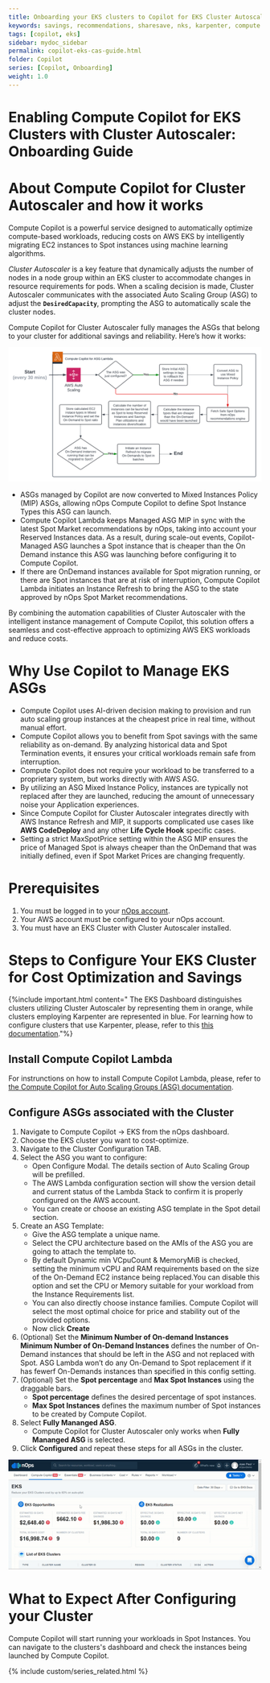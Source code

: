 ```yaml
---
title: Onboarding your EKS clusters to Copilot for EKS Cluster Autoscaler
keywords: savings, recommendations, sharesave, nks, karpenter, compute copilot
tags: [copilot, eks]
sidebar: mydoc_sidebar
permalink: copilot-eks-cas-guide.html
folder: Copilot
series: [Copilot, Onboarding]
weight: 1.0
---
```



# Enabling Compute Copilot for EKS Clusters with Cluster Autoscaler: Onboarding Guide

# **About Compute Copilot for Cluster Autoscaler and how it works**

Compute Copilot is a powerful service designed to automatically optimize compute-based workloads, reducing costs on AWS EKS by intelligently migrating EC2 instances to Spot instances using machine learning algorithms.

*Cluster Autoscaler* is a key feature that dynamically adjusts the number of nodes in a node group within an EKS cluster to accommodate changes in resource requirements for pods. When a scaling decision is made, Cluster Autoscaler communicates with the associated Auto Scaling Group (ASG) to adjust the **`DesiredCapacity`**, prompting the ASG to automatically scale the cluster nodes.

Compute Copilot for Cluster Autoscaler fully manages the ASGs that belong to your cluster for additional savings and reliability. Here’s how it works:

![](/tmpimg/managed_asg_diagram.png)

- ASGs managed by Copilot are now converted to Mixed Instances Policy (MIP) ASGs, allowing nOps Compute Copilot to define Spot Instance Types this ASG can launch.
- Compute Copilot Lambda keeps Managed ASG MIP in sync with the latest Spot Market recommendations by nOps, taking into account your Reserved Instances data. As a result, during scale-out events, Copilot-Managed ASG launches a Spot instance that is cheaper than the On Demand instance this ASG was launching before configuring it to Compute Copilot.
- If there are OnDemand instances available for Spot migration running, or there are Spot instances that are at risk of interruption, Compute Copilot Lambda initiates an Instance Refresh to bring the ASG to the state approved by nOps Spot Market recommendations.

By combining the automation capabilities of Cluster Autoscaler with the intelligent instance management of Compute Copilot, this solution offers a seamless and cost-effective approach to optimizing AWS EKS workloads and reduce costs.

# Why Use Copilot to Manage EKS ASGs

- Compute Copilot uses AI-driven decision making to provision and run auto scaling group instances at the cheapest price in real time, without manual effort.
- Compute Copilot allows you to benefit from Spot savings with the same reliability as on-demand. By analyzing historical data and Spot Termination events, it ensures your critical workloads remain safe from interruption. 
- Compute Copilot does not require your workload to be transferred to a proprietary system, but works directly with AWS ASG.
- By utilizing an ASG Mixed Instance Policy, instances are typically not replaced after they are launched, reducing the amount of unnecessary noise your Application experiences.
- Since Compute Copilot for Cluster Autoscaler integrates directly with AWS Instance Refresh and MIP, it supports complicated use cases like **AWS CodeDeploy** and any other **Life Cycle Hook** specific cases.
- Setting a strict MaxSpotPrice setting within the ASG MIP ensures the price of Managed Spot is always cheaper than the OnDemand that was initially defined, even if Spot Market Prices are changing frequently.

# Prerequisites

1. You must be logged in to your [nOps account](https://app.nops.io/accounts/signin/).
2. Your AWS account must be configured to your nOps account.
3. You must have an EKS Cluster with Cluster Autoscaler installed.

# ****Steps to Configure Your EKS Cluster for Cost Optimization and Savings****

{%include important.html content="
The EKS Dashboard distinguishes clusters utilizing Cluster Autoscaler by representing them in orange, while clusters employing Karpenter are represented in blue. For learning how to configure clusters that use Karpenter, please, refer to this [this documentation](https://help.nops.io/copilot-eks-onboarding.html)."%}


## Install Compute Copilot Lambda

For instrunctions on how to install Compute Copilot Lambda, please, refer to [the Compute Copilot for Auto Scaling Groups (ASG) documentation](https://help.nops.io/copilot-asg-onboarding.html?#prerequisites).

## Configure ASGs associated with the Cluster

1. Navigate to Compute Copilot → EKS from the nOps dashboard.
2. Choose the EKS cluster you want to cost-optimize.
3. Navigate to the Cluster Configuration TAB.
5. Select the ASG you want to configure:
    - Open Configure Modal. The details section of Auto Scaling Group will be prefilled. 
    - The AWS Lambda configuration section will show the version detail and current status of the Lambda Stack to confirm it is properly configured on the AWS account.
    - You can create or choose an existing ASG template in the Spot detail section.
6. Create an ASG Template:
    - Give the ASG template a unique name.
    - Select the CPU architecture based on the AMIs of the ASG you are going to attach the template to.
    - By default Dynamic min VCpuCount & MemoryMiB is checked, setting the minimum vCPU and RAM requirements based on the size of the On-Demand EC2 instance being replaced.You can disable this option and set the CPU or Memory suitable for your workload from the Instance Requirements list.
    - You can also directly choose instance families. Compute Copilot will select the most optimal choice for price and stability out of the provided options.
    - Now click **Create**
7. (Optional) Set the **Minimum Number of On-demand Instances**
**Minimum Number of On-Demand Instances** defines the number of On-Demand instances that should be left in the ASG and not replaced with Spot. ASG Lambda won’t do any On-Demand to Spot replacement if it has fewerf On-Demands instances than specified in this config setting.
8. (Optional) Set the **Spot percentage** and **Max Spot Instances** using the draggable bars.
    - **Spot percentage** defines the desired percentage of spot instances.
    - **Max Spot Instances** defines the maximum number of Spot instances to be created by Compute Copilot.
9. Select **Fully Mananged ASG**.
    - Compute Copilot for Cluster Autoscaler only works when **Fully Mananged ASG** is selected.
10. Click **Configured** and repeat these steps for all ASGs in the cluster.

![ezgif-2-c7f3b8d28c.gif](/tmpimg/ezgif-2-c7f3b8d28c.gif)

# What to Expect After Configuring your Cluster

Compute Copilot will start running your workloads in Spot Instances. You can navigate to the clusters's dashboard and check the instances being launched by Compute Copilot.
    

{% include custom/series_related.html %}